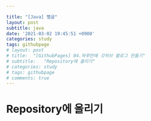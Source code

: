 ```yaml
---

title: "[Java] 뻘글"
layout: post
subtitle: java
date: '2021-03-02 19:45:51 +0900'
categories: study
tags: githubpage
# layout: post
# title:  "[GithubPages] 04.하루만에 깃허브 블로그 만들기"
# subtitle:   "Repository에 올리기"
# categories: study
# tags: githubpage
# comments: true
---
```


# Repository에 올리기

